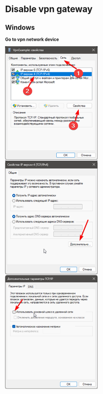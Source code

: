 # Disable vpn gateway

## Windows
**Go to vpn network device**

<img src="../Assets/Windows/VpnGateway/1.png" width="300" height="366"/>

<img src="../Assets/Windows/VpnGateway/2.png" width="300" height="366" />

<img src="../Assets/Windows/VpnGateway/3.png" width="300" height="366"/>